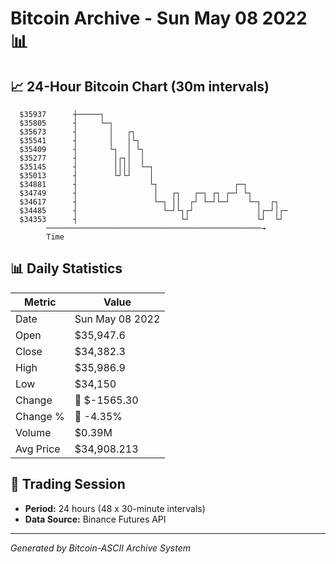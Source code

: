 # Bitcoin Archive - Sun May 08 2022 📊

## 📈 24-Hour Bitcoin Chart (30m intervals)

```
  $35937      ┼─────┐                                          
  $35805      ┤     └─┐                                        
  $35673      ┤       │   ┌┐                                   
  $35541      ┤       │   │└┐                                  
  $35409      ┤       └┐  │ └┐                                 
  $35277      ┤        │┌┐│  │                                 
  $35145      ┤        ││││  └─┐                               
  $35013      ┤        └┘└┘    │                               
  $34881      ┤                └┐                 ┌─┐          
  $34749      ┤                 │   ┌┐   ┌─┐ ┌┐ ┌─┘ └┐         
  $34617      ┤                 └─┐ ││  ┌┘ └─┘└─┘    └─┐  ┌┐   
  $34485      ┤                   └─┘└┐┌┘              │┌─┘│┌─ 
  $34353      ┤                       └┘               └┘  └┘  
        ────────────────────────────────────────────────→
        Time
```

## 📊 Daily Statistics

| Metric | Value |
|--------|-------|
| Date | Sun May 08 2022 |
| Open | $35,947.6 |
| Close | $34,382.3 |
| High | $35,986.9 |
| Low | $34,150 |
| Change | 🔴 $-1565.30 |
| Change % | 🔴 -4.35% |
| Volume | $0.39M |
| Avg Price | $34,908.213 |

## 📅 Trading Session

- **Period:** 24 hours (48 x 30-minute intervals)
- **Data Source:** Binance Futures API

---
*Generated by Bitcoin-ASCII Archive System*
